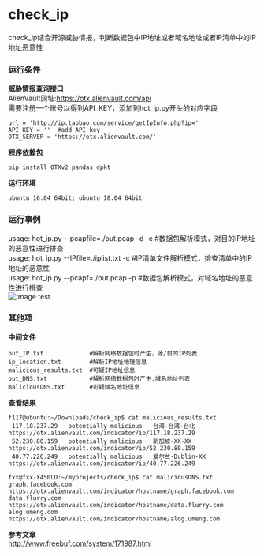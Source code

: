 # check_ip
check_ip结合开源威胁情报，判断数据包中IP地址或者域名地址或者IP清单中的IP地址恶意性  

### 运行条件
**威胁情报查询接口**  
AlienVault网址:https://otx.alienvault.com/api  
需要注册一个账号以得到API_KEY，添加到hot_ip.py开头的对应字段  
```  
url = 'http://ip.taobao.com/service/getIpInfo.php?ip='  
API_KEY = ''  #add API_key  
OTX_SERVER = 'https://otx.alienvault.com/'  
```   

**程序依赖包**  
```  
pip install OTXv2 pandas dpkt     
```    

**运行环境**  
```  
ubuntu 16.04 64bit; ubuntu 18.04 64bit     
```  

### 运行事例 
usage: hot_ip.py --pcapfile=./out.pcap –d -c  #数据包解析模式，对目的IP地址的恶意性进行排查  
usage: hot_ip.py --IPfile=./iplist.txt -c     #IP清单文件解析模式，排查清单中的IP地址的恶意性  
usage: hot_ip.py --pcapf=./out.pcap -p        #数据包解析模式，对域名地址的恶意性进行排查  
![Image test](https://github.com/scu-igroup/check_ip/blob/master/image/run.png)   

### 其他项 
**中间文件**   
```   
out_IP.txt             #解析网络数据包时产生，源/目的IP列表  
ip_location.txt        #解析IP地址地理信息  
malicious_results.txt  #可疑IP地址信息
out_DNS.txt            #解析网络数据包时产生,域名地址列表
maliciousDNS.txt       #可疑域名地址信息
```  
**查看结果**  
```  
f117@ubuntu:~/Downloads/check_ip$ cat malicious_results.txt  
 117.18.237.29   potentially malicious   台湾-台湾-台北   https://otx.alienvault.com/indicator/ip/117.18.237.29  
 52.230.80.159   potentially malicious   新加坡-XX-XX   https://otx.alienvault.com/indicator/ip/52.230.80.159  
 40.77.226.249   potentially malicious   爱尔兰-Dublin-XX   https://otx.alienvault.com/indicator/ip/40.77.226.249  

fxx@fxx-X450LD:~/myprojects/check_ip$ cat maliciousDNS.txt
graph.facebook.com    https://otx.alienvault.com/indicator/hostname/graph.facebook.com
data.flurry.com    https://otx.alienvault.com/indicator/hostname/data.flurry.com
alog.umeng.com    https://otx.alienvault.com/indicator/hostname/alog.umeng.com
```  
**参考文章**  
http://www.freebuf.com/system/171987.html  


